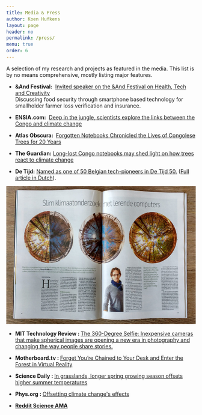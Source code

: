```yaml
---
title: Media & Press
author: Koen Hufkens
layout: page
header: no
permalink: /press/
menu: true
order: 6
---
```

A selection of my research and projects as featured in the media. This list is by no means comprehensive, mostly listing major features.

<ul>
 	<li><strong>&And Festival:</strong>  <a href="https://www.andleuven.com/en/bio/koen-hufkens">Invited speaker on the &And Festival on Health, Tech and Creativity</a></li>
 	Discussing food security through smartphone based technology for smallholder farmer loss verification and insurance.
</ul>

<ul>
 	<li><strong>ENSIA.com:</strong>  <a href="https://ensia.com/features/congo-rainforest/">Deep in the jungle, scientists explore the links between the Congo and climate change</a></li>
</ul>

<ul>
 	<li><strong>Atlas Obscura: </strong> <a href="https://www.atlasobscura.com/articles/congo-notebooks-trees-climate-change">Forgotten Notebooks Chronicled the Lives of Congolese Trees for 20 Years</a></li>
</ul>

<ul>
 	<li><strong>The Guardian:</strong> <a href="https://www.theguardian.com/environment/2017/sep/22/long-lost-congo-notebooks-shed-light-how-trees-react-to-climate-change">Long-lost Congo notebooks may shed light on how trees react to climate change</a></li>
</ul>
<ul>
 	<li><strong>De Tijd:</strong> <a href="https://t.co/Auv44xEfZE">Named as one of 50 Belgian tech-pioneers in De Tijd 50.</a> (<a href="http://www.khufkens.com/wp-content/uploads/2017/05/tech-pioneer.jpg">Full article in Dutch</a>).</li>
</ul>
<a href="/uploads/2017/05/tech-pioneer.jpg" target="_blank" rel="noopener noreferrer"><img class="aligncenter wp-image-1582 size-large" src="/uploads/2017/05/tech-pioneer-1024x715.jpg" alt="" width="525" height="367" /></a>
<ul>
 	<li><strong>MIT Technology Review : </strong><a href="https://www.technologyreview.com/s/603496/10-breakthrough-technologies-2017-the-360-degree-selfie/?google_editors_picks=true">The 360-Degree Selfie: Inexpensive cameras that make spherical images are opening a new era in photography and changing the way people share stories.</a></li>
</ul>
<ul>
 	<li><strong>Motherboard.tv : </strong><a href="https://motherboard.vice.com/en_us/article/virtual-forest">Forget You’re Chained to Your Desk and Enter the Forest in Virtual Reality</a></li>
</ul>
<ul>
 	<li><strong>Science Daily : </strong><a href="https://www.sciencedaily.com/releases/2016/02/160229152912.htm">In grasslands, longer spring growing season offsets higher summer temperatures</a></li>
</ul>
<ul>
 	<li><strong>Phys.org : </strong><a href="https://phys.org/news/2016-02-offsetting-climate-effects.html">Offsetting climate change's effects</a></li>
</ul>
<ul>
 	<li><strong><a href="https://www.reddit.com/r/science/comments/4cpl6d/science_ama_series_we_are_margaret_kosmala_koen/">Reddit Science AMA</a></strong></li>
</ul>
